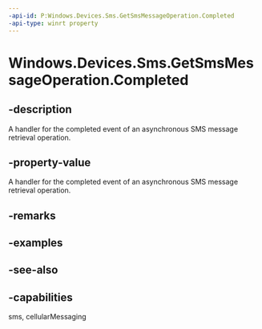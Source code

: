 ----api-id: P:Windows.Devices.Sms.GetSmsMessageOperation.Completed
-api-type: winrt property
---<!-- Property syntaxpublic Windows.Foundation.AsyncOperationCompletedHandler<Windows.Devices.Sms.ISmsMessage> Completed { get;  set; }--># Windows.Devices.Sms.GetSmsMessageOperation.Completed## -descriptionA handler for the completed event of an asynchronous SMS message retrieval operation.## -property-valueA handler for the completed event of an asynchronous SMS message retrieval operation.## -remarks## -examples## -see-also## -capabilitiessms, cellularMessaging